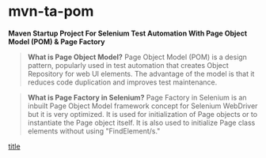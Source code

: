 # mvn-ta-pom
**Maven Startup Project For Selenium Test Automation With Page Object Model (POM) &amp; Page Factory**

> **What is Page Object Model?**
Page Object Model (POM) is a design pattern, popularly used in test automation that creates Object Repository for web UI elements. The advantage of the model is that it reduces code duplication and improves test maintenance.

> **What is Page Factory in Selenium?**
Page Factory in Selenium is an inbuilt Page Object Model framework concept for Selenium WebDriver but it is very optimized. It is used for initialization of Page objects or to instantiate the Page object itself. It is also used to initialize Page class elements without using "FindElement/s."

[title](https://www.guru99.com/page-object-model-pom-page-factory-in-selenium-ultimate-guide.html)
